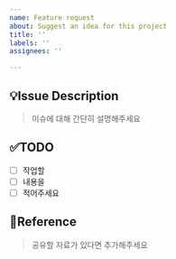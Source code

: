 ```yaml
---
name: Feature request
about: Suggest an idea for this project
title: ''
labels: ''
assignees: ''

---
```


## 💡Issue Description

> 이슈에 대해 간단히 설명해주세요

## ✅TODO

- [ ] 작업할
- [ ] 내용을
- [ ] 적어주세요

## 🔎Reference

> 공유할 자료가 있다면 추가해주세요
